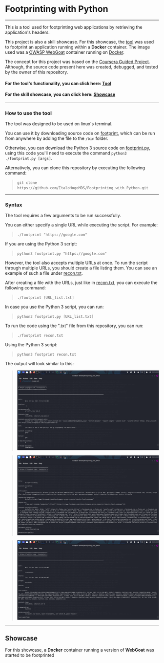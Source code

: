 # Footprinting with Python  

---

This is a tool used for footprinting web applications by retrieving the application's headers.  

This project is also a skill showcase. For this showcase, the [tool][link1] was used to footprint an application running
within a **Docker** container. The image used was a [OWASP WebGoat][link2] container running on [Docker][link3].  

The concept for this project was based on the [Coursera Guided Project][link4]. Although, the source code present here
was created, debugged, and tested by the owner of this repository.  

#### For the tool's functionality, you can click here: [Tool][link5]  

#### For the skill showcase, you can click here: [Showcase][link6]  

---  

### **How to use the tool**  

The tool was designed to be used on linux's terminal.  

You can use it by downloading source code on [footprint][code],
which can be run from anywhere by adding the file to the `/bin` folder.  

Otherwise, you can download the Python 3 source
code on [footprint.py][pycode], using this code you'll need to execute the command `python3 ./footprint.py [args]`.  

Alternatively, you can clone this repository by executing the following command:  

> `git clone https://github.com/ItaloHugoMDS/Footprinting_with_Python.git`  

---  

### **Syntax**  

The tool requires a few arguments to be run successfully.  

You can either specify a single URL while executing the script. For example:  

> `./footprint "https://google.com"`  

If you are using the Python 3 script:  

> `python3 footprint.py "https://google.com"`  

However, the tool also accepts multiple URLs at once. To run the script through multiple URLs, you should create a file
listing them. You can see an example of such a file under [recon.txt][file].  

After creating a file with the URLs, just like in [recon.txt][file], you can execute the following command:  

> `./footprint [URL_list.txt]`  

In case you use the Python 3 script, you can run:  

> `python3 footprint.py [URL_list.txt]`  

To run the code using the ".txt" file from this repository, you can run:  

> `./footprint recon.txt`  

Using the Python 3 script:  

> `python3 footprint recon.txt`  

The output will look similar to this:  

> [![Script Output 1](images/Footprinting_File_1.png "Script Output 1")][image1]  

> [![Script Output 2](images/Footprinting_File_2.png "Script Output 2")][image2]  

> [![Script Output 3](images/Footprinting_File_3.png "Script Output 3")][image3]  

---  

## Showcase  

For this showcase, a **Docker** container running a version of **WebGoat** was started to be footprinted 

[link1]: https://github.com/ItaloHugoMDS/Footprinting_with_Python "Footprinting tool"
[link2]: https://github.com/WebGoat/WebGoat "WebGoat"
[link3]: https://www.docker.com/ "Docker"
[link4]: https://www.coursera.org/projects/write-your-own-python-tool-to-footprint-a-web-application "Project source"
[link5]: https://github.com/ItaloHugoMDS/Footprinting_with_Python#syntax "Tool's functionality"
[link6]: https://github.com/ItaloHugoMDS/Footprinting_with_Python#showcase "Skill showcase"
[code]: https://github.com/ItaloHugoMDS/Footprinting_with_Python/blob/main/footprint "Source code"
[pycode]: https://github.com/ItaloHugoMDS/Footprinting_with_Python/blob/main/footprint.py "Souce '.py' code"
[file]: https://github.com/ItaloHugoMDS/Footprinting_with_Python/blob/main/recon.txt "File example"
[image1]: https://github.com/ItaloHugoMDS/Footprinting_with_Python/blob/main/images/Footprinting_File_1.png
[image2]: https://github.com/ItaloHugoMDS/Footprinting_with_Python/blob/main/images/Footprinting_File_2.png
[image3]: https://github.com/ItaloHugoMDS/Footprinting_with_Python/blob/main/images/Footprinting_File_3.png
